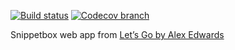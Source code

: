 [![Build status](https://img.shields.io/github/actions/workflow/status/96malhar/snippetbox/build.yml?style=for-the-badge&branch=main)](https://github.com/96malhar/snippetbox/actions/workflows/build.yml)
[![Codecov branch](https://img.shields.io/codecov/c/github/96malhar/snippetbox/main.svg?style=for-the-badge)](https://codecov.io/gh/96malhar/snippetbox)

Snippetbox web app from [Let’s Go by Alex Edwards](https://lets-go.alexedwards.net)
